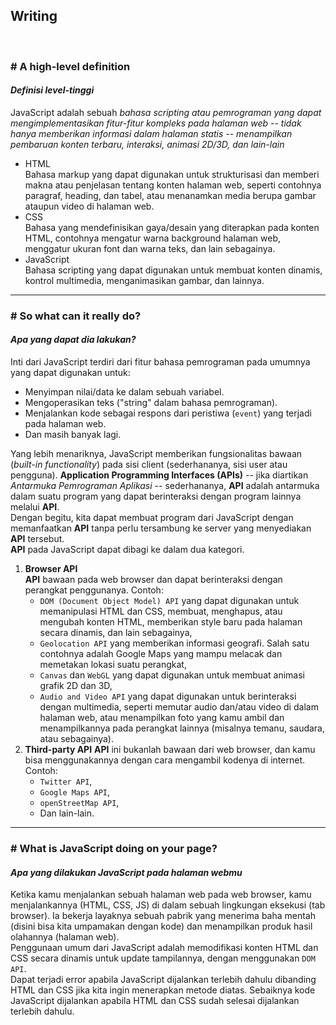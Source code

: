 ## Writing

<br/>

### # A high-level definition
#### _Definisi level-tinggi_

JavaScript adalah sebuah _bahasa scripting atau pemrograman yang dapat mengimplementasikan fitur-fitur kompleks pada halaman web_ -- _tidak hanya memberikan informasi dalam halaman statis_ -- _menampilkan pembaruan konten terbaru, interaksi, animasi 2D/3D, dan lain-lain_

* HTML<br/>
    Bahasa markup yang dapat digunakan untuk strukturisasi dan memberi makna atau penjelasan tentang konten halaman web, seperti contohnya paragraf, heading, dan tabel, atau menanamkan media berupa gambar ataupun video di halaman web.
* CSS<br/>
    Bahasa yang mendefinisikan gaya/desain yang diterapkan pada konten HTML, contohnya mengatur warna background halaman web, menggatur ukuran font dan warna teks, dan lain sebagainya.
* JavaScript<br/>
    Bahasa scripting yang dapat digunakan untuk membuat konten dinamis, kontrol multimedia, menganimasikan gambar, dan lainnya.

---

### # So what can it really do?
#### _Apa yang dapat dia lakukan?_

Inti dari JavaScript terdiri dari fitur bahasa pemrograman pada umumnya yang dapat digunakan untuk:
* Menyimpan nilai/data ke dalam sebuah variabel.
* Mengoperasikan teks ("string" dalam bahasa pemrograman).
* Menjalankan kode sebagai respons dari peristiwa (`event`) yang terjadi pada halaman web.
* Dan masih banyak lagi.

Yang lebih menariknya, JavaScript memberikan fungsionalitas bawaan (_built-in functionality_) pada sisi client (sederhananya, sisi user atau pengguna). **Application Programming Interfaces (APIs)** -- jika diartikan _Antarmuka Pemrograman Aplikasi_ -- sederhananya, **API** adalah antarmuka dalam suatu program yang dapat berinteraksi dengan program lainnya melalui **API**.
<br/>
Dengan begitu, kita dapat membuat program dari JavaScript dengan memanfaatkan **API** tanpa perlu tersambung ke server yang menyediakan **API** tersebut.
<br/>
**API** pada JavaScript dapat dibagi ke dalam dua kategori.
1. **Browser API**<br/>
    **API** bawaan pada web browser dan dapat berinteraksi dengan perangkat penggunanya. Contoh:<br/>
    * `DOM (Document Object Model) API` yang dapat digunakan untuk memanipulasi HTML dan CSS, membuat, menghapus, atau mengubah konten HTML, memberikan style baru pada halaman secara dinamis, dan lain sebagainya,
    * `Geolocation API` yang memberikan informasi geografi. Salah satu contohnya adalah Google Maps yang mampu melacak dan memetakan lokasi suatu perangkat,
    * `Canvas` dan `WebGL` yang dapat digunakan untuk membuat animasi grafik 2D dan 3D,
    * `Audio and Video API` yang dapat digunakan untuk berinteraksi dengan multimedia, seperti memutar audio dan/atau video di dalam halaman web, atau menampilkan foto yang kamu ambil dan menampilkannya pada perangkat lainnya (misalnya temanu, saudara, atau sebagainya).
2. **Third-party API**
    **API** ini bukanlah bawaan dari web browser, dan kamu bisa menggunakannya dengan cara mengambil kodenya di internet. Contoh:<br/>
    * `Twitter API`,
    * `Google Maps API`,
    * `openStreetMap API`,
    * Dan lain-lain.

---

### # What is JavaScript doing on your page?
#### _Apa yang dilakukan JavaScript pada halaman webmu_

Ketika kamu menjalankan sebuah halaman web pada web browser, kamu menjalankannya (HTML, CSS, JS) di dalam sebuah lingkungan eksekusi (tab browser). Ia bekerja layaknya sebuah pabrik yang menerima baha mentah (disini bisa kita umpamakan dengan kode) dan menampilkan produk hasil olahannya (halaman web).
<br/>
Penggunaan umum dari JavaScript adalah memodifikasi konten HTML dan CSS secara dinamis untuk update tampilannya, dengan menggunakan `DOM API`.
<br/>
Dapat terjadi error apabila JavaScript dijalankan terlebih dahulu dibanding HTML dan CSS jika kita ingin menerapkan metode diatas. Sebaiknya kode JavaScript dijalankan apabila HTML dan CSS sudah selesai dijalankan terlebih dahulu.